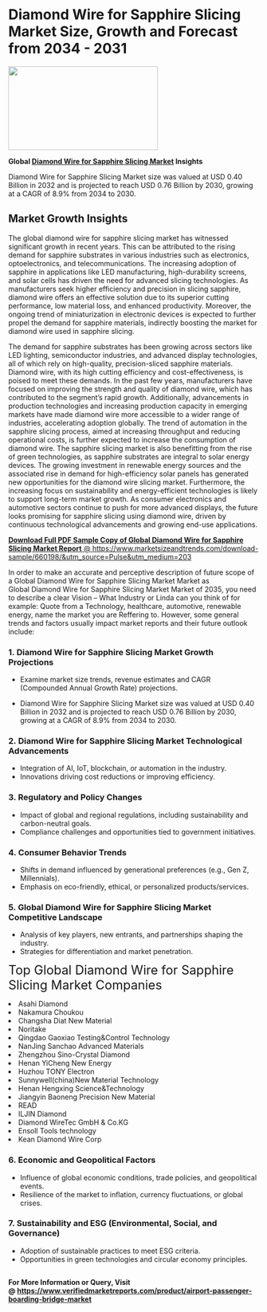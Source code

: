 <H1>Diamond Wire for Sapphire Slicing Market Size, Growth and Forecast from 2034 - 2031</H1><img class="aligncenter size-medium wp-image-584254" src="https://thirdeyenews.in/wp-content/uploads/2034/09/Global-Market-Research-300x168.jpeg" alt="" width="300" height="168" /><p><strong>Global&nbsp;<a href="https://www.marketsizeandtrends.com/download-sample/660198/&amp;utm_source=Pulse&amp;utm_medium=203">Diamond Wire for Sapphire Slicing Market</a> Insights</strong></p><p>Diamond Wire for Sapphire Slicing Market size was valued at USD 0.40 Billion in 2032 and is projected to reach USD 0.76 Billion by 2030, growing at a CAGR of 8.9% from 2034 to 2030.</p><p><h2>Market Growth Insights</h2> <p>The global diamond wire for sapphire slicing market has witnessed significant growth in recent years. This can be attributed to the rising demand for sapphire substrates in various industries such as electronics, optoelectronics, and telecommunications. The increasing adoption of sapphire in applications like LED manufacturing, high-durability screens, and solar cells has driven the need for advanced slicing technologies. As manufacturers seek higher efficiency and precision in slicing sapphire, diamond wire offers an effective solution due to its superior cutting performance, low material loss, and enhanced productivity. Moreover, the ongoing trend of miniaturization in electronic devices is expected to further propel the demand for sapphire materials, indirectly boosting the market for diamond wire used in sapphire slicing.</p> <p><a href="#"></a></p> <p>The demand for sapphire substrates has been growing across sectors like LED lighting, semiconductor industries, and advanced display technologies, all of which rely on high-quality, precision-sliced sapphire materials. Diamond wire, with its high cutting efficiency and cost-effectiveness, is poised to meet these demands. In the past few years, manufacturers have focused on improving the strength and quality of diamond wire, which has contributed to the segment’s rapid growth. Additionally, advancements in production technologies and increasing production capacity in emerging markets have made diamond wire more accessible to a wider range of industries, accelerating adoption globally. The trend of automation in the sapphire slicing process, aimed at increasing throughput and reducing operational costs, is further expected to increase the consumption of diamond wire. The sapphire slicing market is also benefitting from the rise of green technologies, as sapphire substrates are integral to solar energy devices. The growing investment in renewable energy sources and the associated rise in demand for high-efficiency solar panels has generated new opportunities for the diamond wire slicing market. Furthermore, the increasing focus on sustainability and energy-efficient technologies is likely to support long-term market growth. As consumer electronics and automotive sectors continue to push for more advanced displays, the future looks promising for sapphire slicing using diamond wire, driven by continuous technological advancements and growing end-use applications. <p><a href="#"></p><p><span class=""><strong>Download Full PDF Sample Copy of Global Diamond Wire for Sapphire Slicing Market Report</strong> @ <a href="https://www.marketsizeandtrends.com/download-sample/660198/&amp;utm_source=Pulse&amp;utm_medium=203" target="_blank">https://www.marketsizeandtrends.com/download-sample/660198/&amp;utm_source=Pulse&amp;utm_medium=203</a></span></p><p>In order to make an accurate and perceptive description of future scope of a Global&nbsp;Diamond Wire for Sapphire Slicing Market Market as Global&nbsp;Diamond Wire for Sapphire Slicing Market Market of 2035, you need to describe a clear Vision &ndash; What Industry or Linda can you think of for example: Quote from a Technology, healthcare, automotive, renewable energy, name the market you are Reffering to. However, some general trends and factors usually impact market reports and their future outlook include:</p><h3>1.&nbsp;<strong>Diamond Wire for Sapphire Slicing Market Growth Projections</strong></h3><ul><li>Examine market size trends, revenue estimates and CAGR (Compounded Annual Growth Rate) projections.</li><li><p>Diamond Wire for Sapphire Slicing Market size was valued at USD 0.40 Billion in 2032 and is projected to reach USD 0.76 Billion by 2030, growing at a CAGR of 8.9% from 2034 to 2030.</p></li></ul><h3>2.&nbsp;<strong>Diamond Wire for Sapphire Slicing Market Technological Advancements</strong></h3><ul><li>Integration of AI, IoT, blockchain, or automation in the industry.</li><li>Innovations driving cost reductions or improving efficiency.</li></ul><h3>3.&nbsp;<strong>Regulatory and Policy Changes</strong></h3><ul><li>Impact of global and regional regulations, including sustainability and carbon-neutral goals.</li><li>Compliance challenges and opportunities tied to government initiatives.</li></ul><h3>4.&nbsp;<strong>Consumer Behavior Trends</strong></h3><ul><li>Shifts in demand influenced by generational preferences (e.g., Gen Z, Millennials).</li><li>Emphasis on eco-friendly, ethical, or personalized products/services.</li></ul><h3>5.&nbsp;<strong>Global Diamond Wire for Sapphire Slicing Market Competitive Landscape</strong></h3><ul><li>Analysis of key players, new entrants, and partnerships shaping the industry.</li><li>Strategies for differentiation and market penetration.</li></ul><p data-pm-slice="1 1 []"><span style="color: inherit; font-family: inherit; font-size: 25px;">Top Global Diamond Wire for Sapphire Slicing Market Companies</span></p><div class="" data-test-id=""><p><li>Asahi Diamond</li><li> Nakamura Choukou</li><li> Changsha Diat New Material</li><li> Noritake</li><li> Qingdao Gaoxiao Testing&Control Technology</li><li> NanJing Sanchao Advanced Materials</li><li> Zhengzhou Sino-Crystal Diamond</li><li> Henan YiCheng New Energy</li><li> Huzhou TONY Electron</li><li> Sunnywell(china)New Material Technology</li><li> Henan Hengxing Science&Technology</li><li> Jiangyin Baoneng Precision New Material</li><li> READ</li><li> ILJIN Diamond</li><li> Diamond WireTec GmbH & Co.KG</li><li> Ensoll Tools technology</li><li> Kean Diamond Wire Corp</li></p></div><h3>6.&nbsp;<strong>Economic and Geopolitical Factors</strong></h3><ul><li>Influence of global economic conditions, trade policies, and geopolitical events.</li><li>Resilience of the market to inflation, currency fluctuations, or global crises.</li></ul><h3>7.&nbsp;<strong>Sustainability and ESG (Environmental, Social, and Governance)</strong></h3><ul><li>Adoption of sustainable practices to meet ESG criteria.</li><li>Opportunities in green technologies and circular economy principles.</li></ul><h2><strong style="font-size: 14px;">For More Information or Query, Visit @&nbsp;</strong><a style="background-color: #ffffff; font-size: 14px;" href="https://www.marketsizeandtrends.com/report/diamond-wire-for-sapphire-slicing-market/" target="_blank">https://www.verifiedmarketreports.com/product/airport-passenger-boarding-bridge-market</a></h2>
